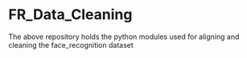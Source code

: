 # FR_Data_Cleaning

The above repository holds the python modules used for aligning and cleaning the face_recognition dataset
